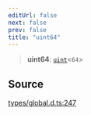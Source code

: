```yaml
---
editUrl: false
next: false
prev: false
title: "uint64"
---
```


> **uint64**: [`uint`](uint.md)\<`64`\>

## Source

[types/global.d.ts:247](https://github.com/algorandfoundation/tealscript/blob/e015f8b0/types/global.d.ts#L247)

